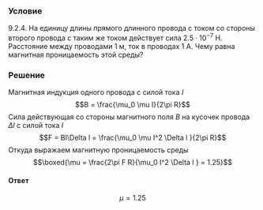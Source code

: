 ###  Условие 

$9.2.4.$ На единицу длины прямого длинного провода с током со стороны второго провода с таким же током действует сила $2.5\cdot 10^{-7}$ Н. Расстояние между проводами $1$ м, ток в проводах 1 A. Чему равна магнитная проницаемость этой среды? 

### Решение

Магнитная индукция одного провода с силой тока $I$ $$B = \frac{\mu_0 \mu I}{2\pi R}$$ Сила действующая со стороны магнитного поля $B$ на кусочек провода $\Delta l$ с силой тока $I$ $$F = BI\Delta l = \frac{\mu_0 \mu I^2 \Delta l }{2\pi R}$$ Откуда выражаем магнитную проницаемость среды $$\boxed{\mu = \frac{2\pi F R}{\mu_0 I^2 \Delta l } = 1.25}$$ 

#### Ответ

$$\mu = 1.25$$ 
